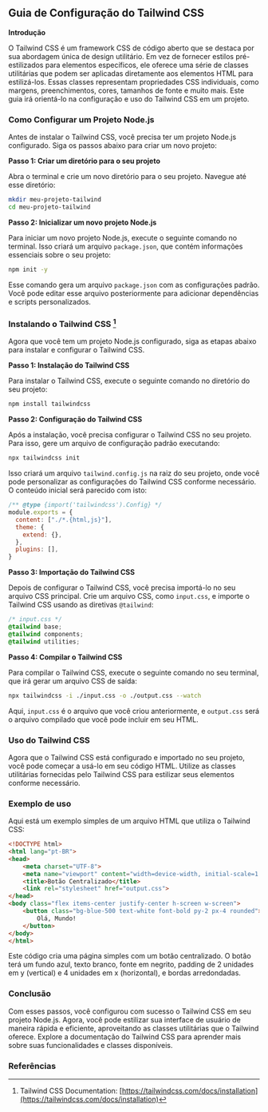 ## Guia de Configuração do Tailwind CSS

**Introdução**

O Tailwind CSS é um framework CSS de código aberto que se destaca por sua abordagem única de design utilitário. Em vez de fornecer estilos pré-estilizados para elementos específicos, ele oferece uma série de classes utilitárias que podem ser aplicadas diretamente aos elementos HTML para estilizá-los. Essas classes representam propriedades CSS individuais, como margens, preenchimentos, cores, tamanhos de fonte e muito mais. Este guia irá orientá-lo na configuração e uso do Tailwind CSS em um projeto.

### Como Configurar um Projeto Node.js

Antes de instalar o Tailwind CSS, você precisa ter um projeto Node.js configurado. Siga os passos abaixo para criar um novo projeto:

**Passo 1: Criar um diretório para o seu projeto**

Abra o terminal e crie um novo diretório para o seu projeto. Navegue até esse diretório:

```bash
mkdir meu-projeto-tailwind
cd meu-projeto-tailwind
```

**Passo 2: Inicializar um novo projeto Node.js**

Para iniciar um novo projeto Node.js, execute o seguinte comando no terminal. Isso criará um arquivo `package.json`, que contém informações essenciais sobre o seu projeto:

```bash
npm init -y
```

Esse comando gera um arquivo `package.json` com as configurações padrão. Você pode editar esse arquivo posteriormente para adicionar dependências e scripts personalizados.

### Instalando o Tailwind CSS [^1]

Agora que você tem um projeto Node.js configurado, siga as etapas abaixo para instalar e configurar o Tailwind CSS.

**Passo 1: Instalação do Tailwind CSS**

Para instalar o Tailwind CSS, execute o seguinte comando no diretório do seu projeto:

```bash
npm install tailwindcss
```

**Passo 2: Configuração do Tailwind CSS**

Após a instalação, você precisa configurar o Tailwind CSS no seu projeto. Para isso, gere um arquivo de configuração padrão executando:

```bash
npx tailwindcss init
```

Isso criará um arquivo `tailwind.config.js` na raiz do seu projeto, onde você pode personalizar as configurações do Tailwind CSS conforme necessário. O conteúdo inicial será parecido com isto:

```js
/** @type {import('tailwindcss').Config} */
module.exports = {
  content: ["./*.{html,js}"],
  theme: {
    extend: {},
  },
  plugins: [],
}
```

**Passo 3: Importação do Tailwind CSS**

Depois de configurar o Tailwind CSS, você precisa importá-lo no seu arquivo CSS principal. Crie um arquivo CSS, como `input.css`, e importe o Tailwind CSS usando as diretivas `@tailwind`:

```css
/* input.css */
@tailwind base;
@tailwind components;
@tailwind utilities;
```

**Passo 4: Compilar o Tailwind CSS**

Para compilar o Tailwind CSS, execute o seguinte comando no seu terminal, que irá gerar um arquivo CSS de saída:

```bash
npx tailwindcss -i ./input.css -o ./output.css --watch
```

Aqui, `input.css` é o arquivo que você criou anteriormente, e `output.css` será o arquivo compilado que você pode incluir em seu HTML.

### Uso do Tailwind CSS

Agora que o Tailwind CSS está configurado e importado no seu projeto, você pode começar a usá-lo em seu código HTML. Utilize as classes utilitárias fornecidas pelo Tailwind CSS para estilizar seus elementos conforme necessário.

### Exemplo de uso

Aqui está um exemplo simples de um arquivo HTML que utiliza o Tailwind CSS:

```html
<!DOCTYPE html>
<html lang="pt-BR">
<head>
    <meta charset="UTF-8">
    <meta name="viewport" content="width=device-width, initial-scale=1.0">
    <title>Botão Centralizado</title>
    <link rel="stylesheet" href="output.css">
</head>
<body class="flex items-center justify-center h-screen w-screen">
    <button class="bg-blue-500 text-white font-bold py-2 px-4 rounded">
        Olá, Mundo!
    </button>
</body>
</html>
```

Este código cria uma página simples com um botão centralizado. O botão terá um fundo azul, texto branco, fonte em negrito, padding de 2 unidades em y (vertical) e 4 unidades em x (horizontal), e bordas arredondadas.

### Conclusão

Com esses passos, você configurou com sucesso o Tailwind CSS em seu projeto Node.js. Agora, você pode estilizar sua interface de usuário de maneira rápida e eficiente, aproveitando as classes utilitárias que o Tailwind oferece. Explore a documentação do Tailwind CSS para aprender mais sobre suas funcionalidades e classes disponíveis.

### Referências

[^1]: Tailwind CSS Documentation: [https://tailwindcss.com/docs/installation](https://tailwindcss.com/docs/installation)

